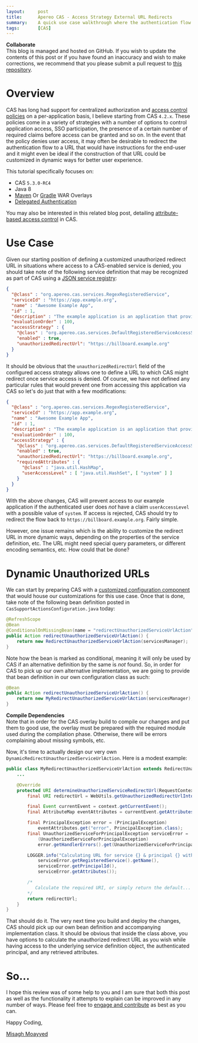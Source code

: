 ```yaml
---
layout:     post
title:      Apereo CAS - Access Strategy External URL Redirects
summary:    A quick use case walkthrough where the authentication flow in CAS is to be redirected to a customized external URL if service access is denied.
tags:       [CAS]
---
```


<div class="alert alert-success">
<strong>Collaborate</strong><br/>This blog is managed and hosted on GitHub. If you wish to update the contents of this post or if you have found an inaccuracy and wish to make corrections, we recommend that you please submit a pull request to <a href="https://github.com/apereo/apereo.github.io">this repository</a>.
</div>

# Overview

CAS has long had support for centralized authorization and [access control policies](https://apereo.github.io/cas/development/installation/Configuring-Service-Access-Strategy.html) on a per-application basis, I believe starting from CAS `4.2.x`. These policies come in a variety of strategies with a number of options to control application access, SSO participation, the presence of a certain number of required claims before access can be granted and so on. In the event that the policy denies user access, it may often be desirable to redirect the authentication flow to a URL that would have instructions for the end-user and it might even be ideal if the construction of that URL could be customized in dynamic ways for better user experience.

This tutorial specifically focuses on:

- CAS `5.3.0-RC4`
- Java 8
- [Maven](https://github.com/apereo/cas-overlay-template) Or [Gradle](https://github.com/apereo/cas-gradle-overlay-template) WAR Overlays
- [Delegated Authentication](https://apereo.github.io/cas/development/integration/Delegate-Authentication.html)

You may also be interested in this related blog post, detailing [attribute-based access control](https://apereo.github.io/2018/02/20/cas-service-rbac-attributeresolution/) in CAS.

# Use Case

Given our starting position of defining a customized unauthorized redirect URL in situations where access to a CAS-enabled service is denied, you should take note of the following service definition that may be recognized as part of CAS using a [JSON service registry](https://apereo.github.io/cas/development/installation/JSON-Service-Management.html):

```json
{
  "@class" : "org.apereo.cas.services.RegexRegisteredService",
  "serviceId" : "https://app.example.org",
  "name" : "Awesome Example App",
  "id" : 1,
  "description" : "The example application is an application that provides examples",
  "evaluationOrder" : 100,
  "accessStrategy" : {
    "@class" : "org.apereo.cas.services.DefaultRegisteredServiceAccessStrategy",
    "enabled" : true,
    "unauthorizedRedirectUrl": "https://billboard.example.org"
  }
}
```

It should be obvious that the `unauthorizedRedirectUrl` field of the configured access strategy allows one to define a URL to which CAS might redirect once service access is denied. Of course, we have not defined any particular rules that would prevent one from accessing this application via CAS so let's do just that with a few modifications:

```json
{
  "@class" : "org.apereo.cas.services.RegexRegisteredService",
  "serviceId" : "https://app.example.org",
  "name" : "Awesome Example App",
  "id" : 1,
  "description" : "The example application is an application that provides examples",
  "evaluationOrder" : 100,
  "accessStrategy" : {
    "@class" : "org.apereo.cas.services.DefaultRegisteredServiceAccessStrategy",
    "enabled" : true,
    "unauthorizedRedirectUrl": "https://billboard.example.org",
    "requiredAttributes" : {
      "@class" : "java.util.HashMap",
      "userAccessLevel" : [ "java.util.HashSet", [ "system" ] ]
    }
  }
}
```

With the above changes, CAS will prevent access to our example application if the authenticated user does *not* have a claim `userAccessLevel` with a possible value of `system`. If access is rejected, CAS should try to redirect the flow back to `https://billboard.example.org`. Fairly simple.

However, one issue remains which is the ability to customize the redirect URL in more dynamic ways, depending on the properties of the service definition, etc. The URL might need special query parameters, or different encoding semantics, etc. How could that be done?

# Dynamic Unauthorized URLs

We can start by preparing CAS with a [customized configuration component](https://apereo.github.io/cas/development/installation/Configuration-Management-Extensions.html) that would house our customizations for this use case. Once that is done, take note of the following bean definition posted in `CasSupportActionsConfiguration.java` today:

```java
@RefreshScope
@Bean
@ConditionalOnMissingBean(name = "redirectUnauthorizedServiceUrlAction")
public Action redirectUnauthorizedServiceUrlAction() {
    return new RedirectUnauthorizedServiceUrlAction(servicesManager);
}
```

Note how the bean is marked as conditional, meaning it will only be used by CAS if an alternative definition by the same is *not* found. So, in order for CAS to pick up our own alternative implementation, we are going to provide that bean definition in our own configuration class as such:

```java
@Bean
public Action redirectUnauthorizedServiceUrlAction() {
    return new MyRedirectUnauthorizedServiceUrlAction(servicesManager);
}
```

<div class="alert alert-info">
<strong>Compile Dependencies</strong><br/>Note that in order for the CAS overlay build to compile our changes and put them to good use, the overlay must be prepared with the required module used during the compilation phase. Otherwise, there will be errors complaining about missing symbols, etc.</div>

Now, it's time to actually design our very own `DynamicRedirectUnauthorizedServiceUrlAction`. Here is a modest example:

```java
public class MyRedirectUnauthorizedServiceUrlAction extends RedirectUnauthorizedServiceUrlAction {
    ...

    @Override
    protected URI determineUnauthorizedServiceRedirectUrl(RequestContext context) {
        final URI redirectUrl = WebUtils.getUnauthorizedRedirectUrlIntoFlowScope(context);

        final Event currentEvent = context.getCurrentEvent();
        final AttributeMap eventAttributes = currentEvent.getAttributes();

        final PrincipalException error = (PrincipalException)
            eventAttributes.get("error", PrincipalException.class);
        final UnauthorizedServiceForPrincipalException serviceError =
            (UnauthorizedServiceForPrincipalException)
            error.getHandlerErrors().get(UnauthorizedServiceForPrincipalException.class.getSimpleName());

        LOGGER.info("Calculating URL for service {} & principal {} with attributes {}",
            serviceError.getRegisteredService().getName(),
            serviceError.getPrincipalId(),
            serviceError.getAttributes());

        /*
           Calculate the required URI, or simply return the default...
        */
        return redirectUrl;
    }
}
```

That should do it. The very next time you build and deploy the changes, CAS should pick up our own bean definition and accompanying implementation class. It should be obvious that inside the class above, you have options to calculate the unauthorized redirect URL as you wish while having access to the underlying service definition object, the authenticated principal, and any retrieved attributes.

# So...

I hope this review was of some help to you and I am sure that both this post as well as the functionality it attempts to explain can be improved in any number of ways. Please feel free to [engage and contribute](https://apereo.github.io/cas/developer/Contributor-Guidelines.html) as best as you can.

Happy Coding,

[Misagh Moayyed](https://fawnoos.com)
